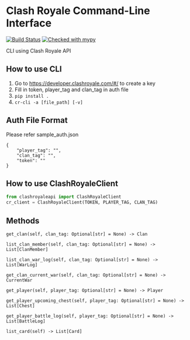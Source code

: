 # Clash Royale Command-Line Interface
[![Build Status](https://api.travis-ci.com/tungyueh/clashroyaleapi.svg?branch=master)](https://travis-ci.com/tungyueh/clashroyaleapi)
[![Checked with mypy](http://www.mypy-lang.org/static/mypy_badge.svg)](http://mypy-lang.org/)

CLI using Clash Royale API

## How to use CLI
1. Go to https://developer.clashroyale.com/#/ to create a key
2. Fill in token, player_tag and clan_tag in auth file
3. `pip install .`
3. `cr-cli -a [file_path] [-v]`

## Auth File Format
Please refer sample_auth.json

```
{
    "player_tag": "",
    "clan_tag": "",
    "token": ""
}
```

## How to use ClashRoyaleClient
``` python
from clashroyaleapi import ClashRoyaleClient
cr_client = ClashRoyaleClient(TOKEN, PLAYER_TAG, CLAN_TAG)
```
## Methods
`get_clan(self, clan_tag: Optional[str] = None) -> Clan`

`list_clan_member(self, clan_tag: Optional[str] = None) -> List[ClanMember]`

`list_clan_war_log(self, clan_tag: Optional[str] = None) -> List[WarLog]`

`get_clan_current_war(self, clan_tag: Optional[str] = None) -> CurrentWar`

`get_player(self, player_tag: Optional[str] = None) -> Player`

`get_player_upcoming_chest(self, player_tag: Optional[str] = None) -> List[Chest]`

`get_player_battle_log(self, player_tag: Optional[str] = None) -> List[BattleLog]`

`list_card(self) -> List[Card]`

